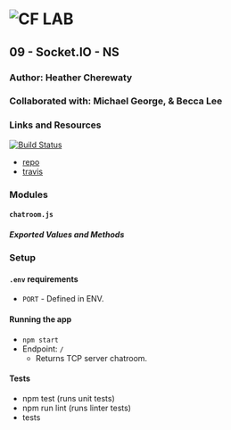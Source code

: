 ![CF](http://i.imgur.com/7v5ASc8.png) LAB
=================================================

## 09 - Socket.IO - NS

### Author: Heather Cherewaty 

### Collaborated with:  Michael George, & Becca Lee

### Links and Resources
[![Build Status](https://www.travis-ci.com/hcherewaty/09-socket.io-ns.svg?branch=master)](https://www.travis-ci.com/hcherewaty/09-socket.io-ns)

* [repo](https://github.com/hcherewaty/09-socket.io-ns)
* [travis](https://www.travis-ci.com/hcherewaty/09-socket.io-ns)


### Modules
#### `chatroom.js`
##### Exported Values and Methods

### Setup
#### `.env` requirements
* `PORT` - Defined in ENV.


#### Running the app
* `npm start`
* Endpoint: `/`
  * Returns TCP server chatroom.


#### Tests
* npm test (runs unit tests)
* npm run lint (runs linter tests)
* tests 

